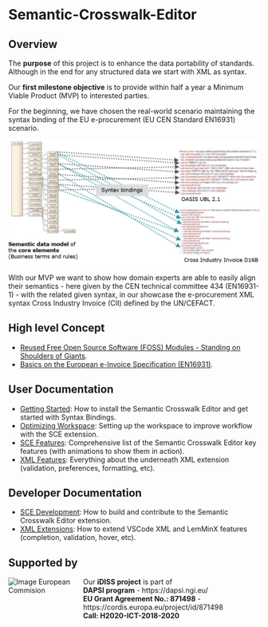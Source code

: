 # Semantic-Crosswalk-Editor

## Overview

The **purpose** of this project is to enhance the data portability of standards.
Although in the end for any structured data we start with XML as syntax.

Our **first milestone objective** is to provide within half a year a Minimum Viable Product (MVP) to interested parties.

For the beginning, we have chosen the real-world scenario maintaining the syntax binding of the EU e-procurement (EU CEN Standard EN16931) scenario.

![EU Syntax Binding](docs/images/EN16931-SyntaxBinding.png)

With our MVP we want to show how domain experts are able to easily align their semantics - here given by the CEN technical committee 434 (EN16931-1) - with the related given syntax, in our showcase the e-procurement XML syntax Cross Industry Invoice (CII) defined by the UN/CEFACT.

## High level Concept

* [Reused Free Open Source Software (FOSS) Modules - Standing on Shoulders of Giants](docs/Foss.md).
* [Basics on the European e-Invoice Specification (EN16931)](docs/EN16931.md).

## User Documentation

* [Getting Started](docs/GettingStarted.md): How to install the Semantic Crosswalk Editor and get started with Syntax Bindings.
* [Optimizing Workspace](docs/OptimizingWorkspace.md): Setting up the workspace to improve workflow with the SCE extension.
* [SCE Features](docs/Features.md): Comprehensive list of the Semantic Crosswalk Editor key features (with animations to show them in action).
* [XML Features](https://github.com/DAPSI-IDISS/vscode-xml/tree/IDISS/docs):
  Everything about the underneath XML extension (validation, preferences, formatting, etc).

## Developer Documentation

* [SCE Development](docs/Development.md): How to build and contribute to the Semantic Crosswalk Editor extension.
* [XML Extensions](https://github.com/DAPSI-IDISS/vscode-xml/tree/IDISS/docs/Extensions.md#extensions):
  How to extend VSCode XML and LemMinX features (completion, validation, hover, etc).
	
	
## Supported by

<div style="vertical-align: middle;">
	<img alt="Image European Commision" src="https://upload.wikimedia.org/wikipedia/commons/8/84/European_Commission.svg" width="150" height="100" align="left">
</div>
<div style="vertical-align: middle;">Our <b>iDISS project</b> is part of </br>
<b>DAPSI program</b> - https://dapsi.ngi.eu/ </br>
<b>EU Grant Agreement No.: 871498</b> - https://cordis.europa.eu/project/id/871498 </br>
<b>Call: H2020-ICT-2018-2020</b>
</div>
	
